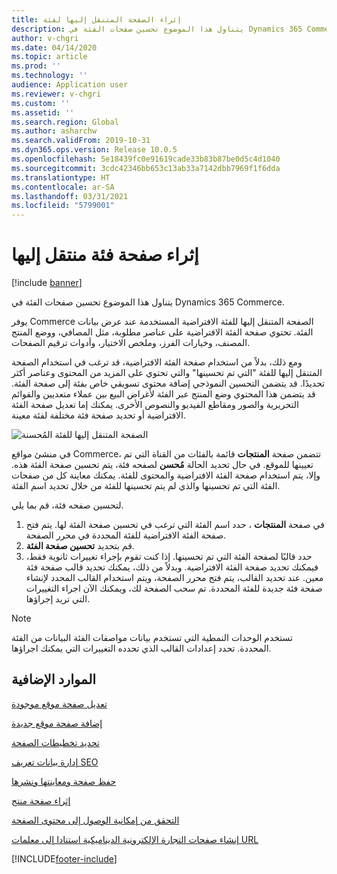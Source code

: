 ```yaml
---
title: إثراء الصفحة المتنقل إليها‬ لفئة
description: يتناول هذا الموضوع تحسين صفحات الفئة في Dynamics 365 Commerce.
author: v-chgri
ms.date: 04/14/2020
ms.topic: article
ms.prod: ''
ms.technology: ''
audience: Application user
ms.reviewer: v-chgri
ms.custom: ''
ms.assetid: ''
ms.search.region: Global
ms.author: asharchw
ms.search.validFrom: 2019-10-31
ms.dyn365.ops.version: Release 10.0.5
ms.openlocfilehash: 5e18439fc0e91619cade33b83b87be0d5c4d1040
ms.sourcegitcommit: 3cdc42346bb653c13ab33a7142dbb7969f1f6dda
ms.translationtype: HT
ms.contentlocale: ar-SA
ms.lasthandoff: 03/31/2021
ms.locfileid: "5799001"
---
```

# <a name="enrich-a-category-landing-page"></a>إثراء صفحة فئة منتقل إليها‬

[!include [banner](includes/banner.md)]

يتناول هذا الموضوع تحسين صفحات الفئة في Dynamics 365 Commerce.

يوفر Commerce ‏‫الصفحة المتنقل إليها‬ للفئة الافتراضية المستخدمة عند عرض بيانات الفئة. تحتوي صفحة الفئة الافتراضية على عناصر مطلوبة، مثل المصافي، ووضع المنتج المصنف، وخيارات الفرز، وملخص الاختيار، وأدوات ترقيم الصفحات. 

ومع ذلك، بدلاً من استخدام صفحة الفئة الافتراضية، قد ترغب في استخدام الصفحة المتنقل إليها للفئة "التي تم تحسينها" والتي تحتوي على المزيد من المحتوى وعناصر أكثر تحديدًا. قد يتضمن التحسين النموذجي إضافة محتوى تسويقي خاص بفئة إلى صفحة الفئة. قد يتضمن هذا المحتوي وضع المنتج عبر الفئة لأغراض البيع بين عملاء متعديين والقوائم التحريرية والصور ومقاطع الفيديو والنصوص الأخرى. يمكنك إما تعديل صفحة الفئة الافتراضية أو تحديد صفحة فئة مختلفة لفئة معينة.

![الصفحة المتنقل إليها‬ للفئة المُحسنة](./media/CategoryLandingPages.png)

في منشئ مواقع Commerce، تتضمن صفحة **المنتجات** قائمة بالفئات من القناة التي تم تعيينها للموقع. في حال تحديد الحالة **مُحسن** لصفحه فئة، يتم تحسين صفحة الفئة هذه. وإلا، يتم استخدام صفحة الفئة الافتراضية والمحتوى للفئة. يمكنك معاينة كل من صفحات الفئة التي تم تحسينها والذي لم يتم تحسينها للفئة من خلال تحديد اسم الفئة.

لتحسين صفحه فئة، قم بما يلي.

1. في صفحة **المنتجات** ، حدد اسم الفئة التي ترغب في تحسين صفحة الفئة لها. يتم فتح صفحة الفئة الافتراضية للفئة المحددة في محرر الصفحة.
2. قم بتحديد **تحسين صفحة الفئة**.
3. حدد قالبًا لصفحة الفئة التي تم تحسينها. إذا كنت تقوم بإجراء تغييرات ثانوية فقط، فيمكنك تحديد صفحة الفئة الافتراضية. وبدلاً من ذلك، يمكنك تحديد قالب صفحة فئة معين. عند تحديد القالب، يتم فتح محرر الصفحة، ويتم استخدام القالب المحدد لإنشاء صفحة فئة جديدة للفئة المحددة. تم سحب الصفحة لك، ويمكنك الآن اجراء التغييرات التي تريد إجراؤها.

> [!NOTE]
> تستخدم الوحدات النمطية التي تستخدم بيانات مواصفات الفئة البيانات من الفئة المحددة. تحدد إعدادات القالب الذي تحدده التغييرات التي يمكنك اجراؤها.

## <a name="additional-resources"></a>الموارد الإضافية

[تعديل صفحة موقع موجودة](modify-existing-page.md)

[إضافة صفحة موقع جديدة](add-new-page.md)

[تحديد تخطيطات الصفحة](select-page-layouts.md)

[إدارة بيانات تعريف SEO](manage-seo-metadata.md)

[حفظ صفحة ومعاينتها ونشرها](save-preview-publish-page.md)

[إثراء صفحة منتج](enrich-product-page.md)

[التحقق من إمكانية الوصول إلى محتوى الصفحة](verify-accessibility.md)

[إنشاء صفحات التجارة الإلكترونية الديناميكية استنادا إلى معلمات URL](create-dynamic-pages.md)


[!INCLUDE[footer-include](../includes/footer-banner.md)]
